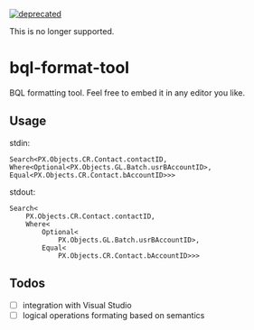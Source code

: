[![deprecated](http://badges.github.io/stability-badges/dist/deprecated.svg)](http://github.com/badges/stability-badges)

This is no longer supported.

bql-format-tool
===============

BQL formatting tool.
Feel free to embed it in any editor you like.

Usage
-----

stdin:
```
Search<PX.Objects.CR.Contact.contactID, Where<Optional<PX.Objects.GL.Batch.usrBAccountID>, Equal<PX.Objects.CR.Contact.bAccountID>>>
```

stdout:
```
Search<
    PX.Objects.CR.Contact.contactID,
    Where<
        Optional<
            PX.Objects.GL.Batch.usrBAccountID>,
        Equal<
            PX.Objects.CR.Contact.bAccountID>>>
```

Todos
-----
- [ ] integration with Visual Studio
- [ ] logical operations formating based on semantics
